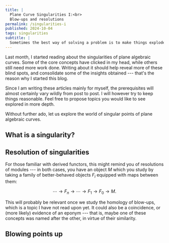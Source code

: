 ```yaml
---
title: |
  Plane Curve Singularities I:<br>
  Blow-ups and resolutions
permalink: /singularities-i
published: 2024-10-04
tags: singularities
subtitle: |
  Sometimes the best way of solving a problem is to make things explode.
---
```


<div id="toc" style="float: right;"><!-- generated --></div>

Last month, I started reading about the singularities of plane algebraic curves.
Some of the core concepts have clicked in my head, while others still need more work done.
Writing about it should help reveal more of these blind spots, and consolidate some of the insights obtained --- that's the reason why I started this blog.

Since I am writing these articles mainly for myself, the prerequisites will almost certainly vary wildly from post to post.
I will however try to keep things reasonable.
Feel free to propose topics you would like to see explored in more depth.

Without further ado, let us explore the world of singular points of plane algebraic curves.

## What is a singularity?



## Resolution of singularities



For those familiar with derived functors, this might remind you of resolutions of modules --- in both cases, you have an object $M$ which you study by taking a family of better-behaved objects $F_i$ equipped with maps between them:

$$
    \cdots \to F_n \to \cdots \to F_1 \to F_0 \to M.
$$

This will probably be relevant once we study the homology of blow-ups, which is a topic I have not read upon yet.
It could also be a coincidence, or (more likely) evidence of an eponym --- that is, maybe one of these concepts was named after the other, in virtue of their similarity.
<!--- TODO: I should check what the relationship here is.-->



## Blowing points up



